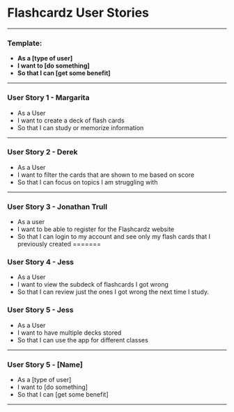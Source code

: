 # Flashcardz User Stories
---

### **Template:**
- **As a [type of user]**
- **I want to [do something]**
- **So that I can [get some benefit]**

---
### User Story 1 - Margarita
- As a User
- I want to create a deck of flash cards
- So that I can study or memorize information
---

### User Story 2 - Derek
- As a User
- I want to filter the cards that are shown to me based on score
- So that I can focus on topics I am struggling with
---

### User Story 3 - Jonathan Trull
- As a user
- I want to be able to register for the Flashcardz website
- So that I can login to my account and see only my flash cards that I previously created
=======
### User Story 4 - Jess
- As a User
- I want to view the subdeck of flashcards I got wrong
- So that I can review just the ones I got wrong the next time I study.

### User Story 5 - Jess

- As a User
- I want to have multiple decks stored
- So that I can use the app for different classes
---

### User Story 5 - [Name]
- As a [type of user]
- I want to [do something]
- So that I can [get some benefit]
---
